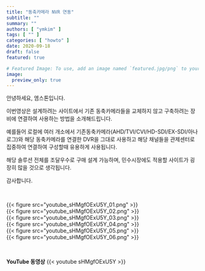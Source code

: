 ```yaml
---
title: "동축카메라 NVR 연동"
subtitle: ""
summary: ""
authors: [ "ymkim" ]
tags: [ "" ]
categories: [ "howto" ]
date: 2020-09-18
draft: false
featured: true

# Featured Image: To use, add an image named `featured.jpg/png` to your page's folder.
image:
  preview_only: true
---
```


안녕하세요, 엠스톤입니다.

이번영상은 설계하려는 사이트에서 기존 동축카메라들을 교체하지 않고 구축하려는 장비에 연결하여 사용하는 방법을 소개해드립니다.

예를들어 로컬에 여러 개소에서 기존동축카메라(AHD/TVI/CVI/HD-SDI/EX-SDI/아나로그)와 해당 동축카메라를 연결한 DVR을 그대로 사용하고 해당 채널들을 관제센터로 집중하여 연결하여 구성할때 유용하게 사용됩니다.

해당 솔루션 전체를 조달우수로 구매 설계 가능하며, 민수시장에도 적용할 사이트가 굉장히 많을 것으로 생각됩니다.

감사합니다.

&nbsp;

<div class="container"><div class="row no-gutters">
<div class="col-sm-6">{{< figure src="youtube_sHMgfOExU5Y_01.png" >}}</div>
<div class="col-sm-6">{{< figure src="youtube_sHMgfOExU5Y_02.png" >}}</div>
<div class="col-sm-6">{{< figure src="youtube_sHMgfOExU5Y_03.png" >}}</div>
<div class="col-sm-6">{{< figure src="youtube_sHMgfOExU5Y_04.png" >}}</div>
<div class="col-sm-6">{{< figure src="youtube_sHMgfOExU5Y_05.png" >}}</div>
<div class="col-sm-6">{{< figure src="youtube_sHMgfOExU5Y_06.png" >}}</div>
</div></div>

&nbsp;

**YouTube 동영상**
{{< youtube sHMgfOExU5Y >}}